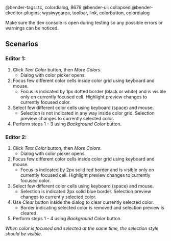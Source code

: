 @bender-tags: tc, colordialog, 8679
@bender-ui: collapsed
@bender-ckeditor-plugins: wysiwygarea, toolbar, link, colorbutton, colordialog

Make sure the dev console is open during testing so any possible errors or warnings can be noticed.

## Scenarios

### Editor 1:
1. Click *Text Color* button, then *More Colors*.
	* Dialog with color picker opens.
1. Focus few different color cells inside color grid using keyboard and mouse.
	* Focus is indicated by 1px dotted border (black or white) and is visible only on currently focused cell. Highlight
	preview changes to currently focused color.
1. Select few different color cells using keyboard (space) and mouse.
	* Selection is not indicated in any way inside color grid. Selection preview changes to currently selected color.
1. Perform steps 1 - 3 using *Background Color* button.

### Editor 2:
1. Click *Text Color* button, then *More Colors*.
	* Dialog with color picker opens.
1. Focus few different color cells inside color grid using keyboard and mouse.
	* Focus is indicated by 2px solid red border and is visible only on currently focused cell. Highlight
	preview changes to currently focused color.
1. Select few different color cells using keyboard (space) and mouse.
	* Selection is indicated 2px solid blue border. Selection preview changes to currently selected color.
1. Use *Clear* button inside the dialog to clear currently selected color.
	* Border indicating selected color is removed and selection preview is cleared.
1. Perform steps 1 - 4 using *Background Color* button.

_When color is focused and selected at the same time, the selection style should be visible._
